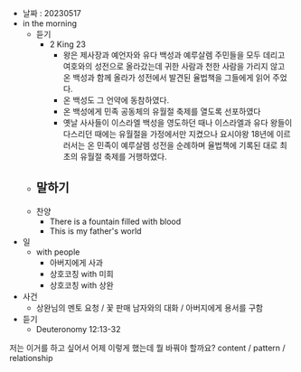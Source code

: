 - 날짜 : 20230517
- in the morning
	- 듣기
		- 2 King 23
			- 왕은 제사장과 예언자와 유다 백성과 예루살렘 주민들을 모두 데리고 여호와의 성전으로 올라갔는데 귀한 사람과 천한 사람을 가리지 않고 온 백성과 함께 올라가 성전에서 발견된 율법책을 그들에게 읽어 주었다.
			- 온 백성도 그 언약에 동참하였다. 
			- 온 백성에게 민족 공동체의 유월절 축제를 열도록 선포하였다
			- 옛날 사사들이 이스라엘 백성을 영도하던 때나 이스라엘과 유다 왕들이 다스리던 때에는 유월절을 가정에서만 지켰으나 요시야왕 18년에 이르러서는 온 민족이 예루살렘 성전을 순례하며 율법책에 기록된 대로 최초의 유월절 축제를 거행하였다.
	- 말하기
		-  
	- 찬양
		- There is a fountain filled with blood
		- This is my father's world
- 일
	- with people
		- 아버지에게 사과
		- 상호코칭 with 미희
		- 상호코칭 with 상완
- 사건
	- 상완님의 멘토 요청 / 꽃 판매 남자와의 대화 / 아버지에게 용서를 구함
- 듣기
	- Deuteronomy  12:13-32



저는 이거를 하고 싶어서 어제 이렇게 했는데 뭘 바꿔야 할까요?
content / pattern / relationship
